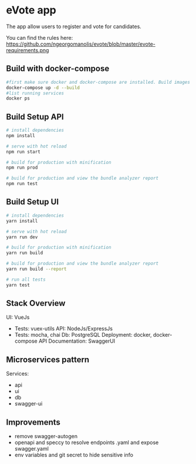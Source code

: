 # eVote app 

The app allow users to register and vote for candidates. 

You can find the rules here: https://github.com/ngeorgomanolis/evote/blob/master/evote-requirements.png

## Build with docker-compose
``` bash
#first make sure docker and docker-compose are installed. Build images (--build) and run in background (-d) 
docker-compose up -d --build
#list running services
docker ps
```

## Build Setup API
``` bash
# install dependencies
npm install

# serve with hot reload 
npm run start

# build for production with minification
npm run prod

# build for production and view the bundle analyzer report
npm run test
```

## Build Setup UI
``` bash
# install dependencies
yarn install

# serve with hot reload 
yarn run dev

# build for production with minification
yarn run build

# build for production and view the bundle analyzer report
yarn run build --report

# run all tests
yarn test
```

## Stack Overview

UI: VueJs
- Tests: vuex-utils 
API: NodeJs/ExpressJs
- Tests: mocha, chai 
Db: PostgreSQL
Deployment: docker, docker-compose
API Documentation: SwaggerUI

## Microservices pattern
Services:
- api
- ui
- db
- swagger-ui


## Improvements
- remove swagger-autogen
- openapi and speccy to resolve endpoints .yaml and expose swagger.yaml 
- env variables and git secret to hide sensitive info

